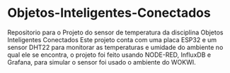 # Objetos-Inteligentes-Conectados
Repositorio para o Projeto do sensor de temperatura da disciplina Objetos Inteligentes Conectados
Este projeto conta com uma placa ESP32 e um sensor DHT22 para monitorar as temperaturas e umidade do ambiente no qual ele se encontra, o projeto foi feito usando NODE-RED, InfluxDB e Grafana, para simular o sensor foi usado o ambiente do WOKWI.
